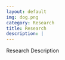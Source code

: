 ```yaml
---
layout: default
img: dog.png
category: Research
title: Research
description: |
---
```

  Research Description
